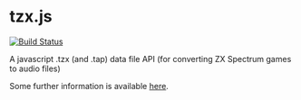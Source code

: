 # tzx.js

[![Build Status](https://travis-ci.org/kmp1/tzx.js.svg)](https://travis-ci.org/kmp1/tzx.js)

A javascript .tzx (and .tap) data file API (for converting ZX Spectrum games to audio files)

Some further information is available [here](http://kmp1.github.io/tzx.js/).
